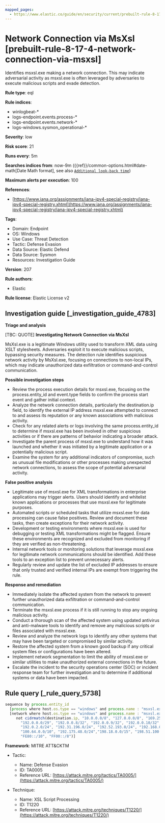 ```yaml
---
mapped_pages:
  - https://www.elastic.co/guide/en/security/current/prebuilt-rule-8-17-4-network-connection-via-msxsl.html
---
```


# Network Connection via MsXsl [prebuilt-rule-8-17-4-network-connection-via-msxsl]

Identifies msxsl.exe making a network connection. This may indicate adversarial activity as msxsl.exe is often leveraged by adversaries to execute malicious scripts and evade detection.

**Rule type**: eql

**Rule indices**:

* winlogbeat-*
* logs-endpoint.events.process-*
* logs-endpoint.events.network-*
* logs-windows.sysmon_operational-*

**Severity**: low

**Risk score**: 21

**Runs every**: 5m

**Searches indices from**: now-9m ({{ref}}/common-options.html#date-math[Date Math format], see also [`Additional look-back time`](docs-content://solutions/security/detect-and-alert/create-detection-rule.md#rule-schedule))

**Maximum alerts per execution**: 100

**References**:

* [https://www.iana.org/assignments/iana-ipv4-special-registry/iana-ipv4-special-registry.xhtml](https://www.iana.org/assignments/iana-ipv4-special-registry/iana-ipv4-special-registry.xhtml)

**Tags**:

* Domain: Endpoint
* OS: Windows
* Use Case: Threat Detection
* Tactic: Defense Evasion
* Data Source: Elastic Defend
* Data Source: Sysmon
* Resources: Investigation Guide

**Version**: 207

**Rule authors**:

* Elastic

**Rule license**: Elastic License v2

## Investigation guide [_investigation_guide_4783]

**Triage and analysis**

[TBC: QUOTE]
**Investigating Network Connection via MsXsl**

MsXsl.exe is a legitimate Windows utility used to transform XML data using XSLT stylesheets. Adversaries exploit it to execute malicious scripts, bypassing security measures. The detection rule identifies suspicious network activity by MsXsl.exe, focusing on connections to non-local IPs, which may indicate unauthorized data exfiltration or command-and-control communication.

**Possible investigation steps**

* Review the process execution details for msxsl.exe, focusing on the process.entity_id and event.type fields to confirm the process start event and gather initial context.
* Analyze the network connection details, particularly the destination.ip field, to identify the external IP address msxsl.exe attempted to connect to and assess its reputation or any known associations with malicious activity.
* Check for any related alerts or logs involving the same process.entity_id to determine if msxsl.exe has been involved in other suspicious activities or if there are patterns of behavior indicating a broader attack.
* Investigate the parent process of msxsl.exe to understand how it was launched and whether it was initiated by a legitimate application or a potentially malicious script.
* Examine the system for any additional indicators of compromise, such as unusual file modifications or other processes making unexpected network connections, to assess the scope of potential adversarial activity.

**False positive analysis**

* Legitimate use of msxsl.exe for XML transformations in enterprise applications may trigger alerts. Users should identify and whitelist known applications or processes that use msxsl.exe for legitimate purposes.
* Automated scripts or scheduled tasks that utilize msxsl.exe for data processing can cause false positives. Review and document these tasks, then create exceptions for their network activity.
* Development or testing environments where msxsl.exe is used for debugging or testing XML transformations might be flagged. Ensure these environments are recognized and excluded from monitoring if they are verified as non-threatening.
* Internal network tools or monitoring solutions that leverage msxsl.exe for legitimate network communications should be identified. Add these tools to an exception list to prevent unnecessary alerts.
* Regularly review and update the list of excluded IP addresses to ensure that only trusted and verified internal IPs are exempt from triggering the rule.

**Response and remediation**

* Immediately isolate the affected system from the network to prevent further unauthorized data exfiltration or command-and-control communication.
* Terminate the msxsl.exe process if it is still running to stop any ongoing malicious activity.
* Conduct a thorough scan of the affected system using updated antivirus and anti-malware tools to identify and remove any malicious scripts or files associated with msxsl.exe.
* Review and analyze the network logs to identify any other systems that may have been targeted or compromised by similar activity.
* Restore the affected system from a known good backup if any critical system files or configurations have been altered.
* Implement network segmentation to limit the ability of msxsl.exe or similar utilities to make unauthorized external connections in the future.
* Escalate the incident to the security operations center (SOC) or incident response team for further investigation and to determine if additional systems or data have been impacted.


## Rule query [_rule_query_5738]

```js
sequence by process.entity_id
  [process where host.os.type == "windows" and process.name : "msxsl.exe" and event.type == "start"]
  [network where host.os.type == "windows" and process.name : "msxsl.exe" and
     not cidrmatch(destination.ip, "10.0.0.0/8", "127.0.0.0/8", "169.254.0.0/16", "172.16.0.0/12", "192.0.0.0/24",
       "192.0.0.0/29", "192.0.0.8/32", "192.0.0.9/32", "192.0.0.10/32", "192.0.0.170/32", "192.0.0.171/32",
       "192.0.2.0/24", "192.31.196.0/24", "192.52.193.0/24", "192.168.0.0/16", "192.88.99.0/24", "224.0.0.0/4",
       "100.64.0.0/10", "192.175.48.0/24","198.18.0.0/15", "198.51.100.0/24", "203.0.113.0/24", "240.0.0.0/4", "::1",
       "FE80::/10", "FF00::/8")]
```

**Framework**: MITRE ATT&CKTM

* Tactic:

    * Name: Defense Evasion
    * ID: TA0005
    * Reference URL: [https://attack.mitre.org/tactics/TA0005/](https://attack.mitre.org/tactics/TA0005/)

* Technique:

    * Name: XSL Script Processing
    * ID: T1220
    * Reference URL: [https://attack.mitre.org/techniques/T1220/](https://attack.mitre.org/techniques/T1220/)



